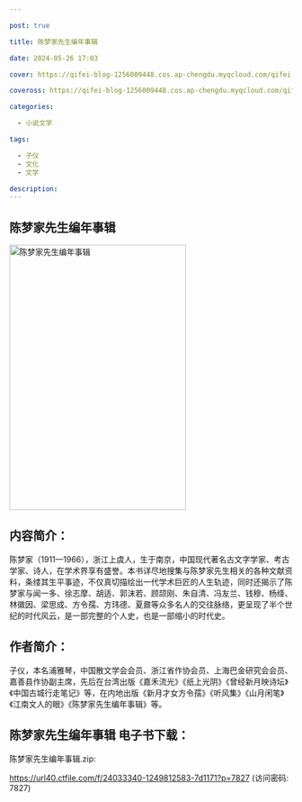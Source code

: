 ```yaml
---

post: true

title: 陈梦家先生编年事辑

date: 2024-05-26 17:03

cover: https://qifei-blog-1256009448.cos.ap-chengdu.myqcloud.com/qifei-blog/6638ad390ea9cb14039c3d55.jpg

coveross: https://qifei-blog-1256009448.cos.ap-chengdu.myqcloud.com/qifei-blog/6638ad390ea9cb14039c3d55.jpg

categories:

  - 小说文学

tags:

  - 子仪
  - 文化
  - 文学

description:
---
```


## 陈梦家先生编年事辑
<img alt=" 陈梦家先生编年事辑" class="aligncenter loaded" data-was-processed="true" decoding="async" fetchpriority="high" height="471" src="https://qifei-blog-1256009448.cos.ap-chengdu.myqcloud.com/qifei-blog/6638ad390ea9cb14039c3d55.jpg " style="cursor: zoom-in;" width="314"/>

## 内容简介：

陈梦家（1911—1966），浙江上虞人，生于南京，中国现代著名古文字学家、考古学家、诗人，在学术界享有盛誉。本书详尽地搜集与陈梦家先生相关的各种文献资料，条缕其生平事迹，不仅真切描绘出一代学术巨匠的人生轨迹，同时还揭示了陈梦家与闻一多、徐志摩、胡适、郭沫若、顾颉刚、朱自清、冯友兰、钱穆、杨绛、林徽因、梁思成、方令孺、方玮德、夏鼐等众多名人的交往脉络，更呈现了半个世纪的时代风云，是一部完整的个人史，也是一部缩小的时代史。

## 作者简介：

子仪，本名浦雅琴，中国散文学会会员、浙江省作协会员、上海巴金研究会会员、嘉善县作协副主席，先后在台湾出版《嘉禾流光》《纸上光阴》《曾经新月映诗坛》《中国古城行走笔记》等，在内地出版《新月才女方令孺》《听风集》《山月闲笔》《江南文人的眼》《陈梦家先生编年事辑》等。

## 陈梦家先生编年事辑 电子书下载：
陈梦家先生编年事辑.zip: 

https://url40.ctfile.com/f/24033340-1249812583-7d1171?p=7827 (访问密码: 7827)
